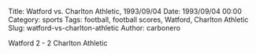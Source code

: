 Title: Watford vs. Charlton Athletic, 1993/09/04
Date: 1993/09/04 00:00
Category: sports
Tags: football, football scores, Watford, Charlton Athletic
Slug: watford-vs-charlton-athletic
Author: carbonero


Watford 2 - 2 Charlton Athletic
